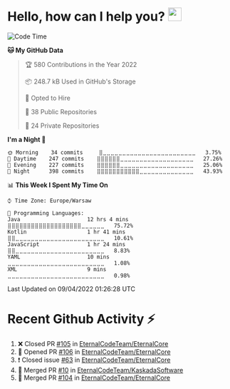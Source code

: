<h1>Hello, how can I help you? <img src="https://raw.githubusercontent.com/bastianleicht/bastianleicht/master/assets/wave.gif" width="30px" alt=""></h1>

<!--START_SECTION:waka-->
![Code Time](http://img.shields.io/badge/Code%20Time-155%20hrs%2032%20mins-blue)

**🐱 My GitHub Data** 

> 🏆 580 Contributions in the Year 2022
 > 
> 📦 248.7 kB Used in GitHub's Storage 
 > 
> 💼 Opted to Hire
 > 
> 📜 38 Public Repositories 
 > 
> 🔑 24 Private Repositories  
 > 
**I'm a Night 🦉** 

```text
🌞 Morning    34 commits     ⣿⣀⣀⣀⣀⣀⣀⣀⣀⣀⣀⣀⣀⣀⣀⣀⣀⣀⣀⣀⣀⣀⣀⣀⣀   3.75% 
🌆 Daytime    247 commits    ⣿⣿⣿⣿⣿⣿⣀⣀⣀⣀⣀⣀⣀⣀⣀⣀⣀⣀⣀⣀⣀⣀⣀⣀⣀   27.26% 
🌃 Evening    227 commits    ⣿⣿⣿⣿⣿⣿⣀⣀⣀⣀⣀⣀⣀⣀⣀⣀⣀⣀⣀⣀⣀⣀⣀⣀⣀   25.06% 
🌙 Night      398 commits    ⣿⣿⣿⣿⣿⣿⣿⣿⣿⣿⣿⣀⣀⣀⣀⣀⣀⣀⣀⣀⣀⣀⣀⣀⣀   43.93%

```


📊 **This Week I Spent My Time On** 

```text
⌚︎ Time Zone: Europe/Warsaw

💬 Programming Languages: 
Java                     12 hrs 4 mins       ⣿⣿⣿⣿⣿⣿⣿⣿⣿⣿⣿⣿⣿⣿⣿⣿⣿⣿⣿⣀⣀⣀⣀⣀⣀   75.72% 
Kotlin                   1 hr 41 mins        ⣿⣿⣀⣀⣀⣀⣀⣀⣀⣀⣀⣀⣀⣀⣀⣀⣀⣀⣀⣀⣀⣀⣀⣀⣀   10.61% 
JavaScript               1 hr 24 mins        ⣿⣿⣀⣀⣀⣀⣀⣀⣀⣀⣀⣀⣀⣀⣀⣀⣀⣀⣀⣀⣀⣀⣀⣀⣀   8.83% 
YAML                     10 mins             ⣀⣀⣀⣀⣀⣀⣀⣀⣀⣀⣀⣀⣀⣀⣀⣀⣀⣀⣀⣀⣀⣀⣀⣀⣀   1.08% 
XML                      9 mins              ⣀⣀⣀⣀⣀⣀⣀⣀⣀⣀⣀⣀⣀⣀⣀⣀⣀⣀⣀⣀⣀⣀⣀⣀⣀   0.98%

```


 Last Updated on 09/04/2022 01:26:28 UTC
<!--END_SECTION:waka-->

# Recent Github Activity ⚡
<!--START_SECTION:activity-->
1. ❌ Closed PR [#105](https://github.com/EternalCodeTeam/EternalCore/pull/105) in [EternalCodeTeam/EternalCore](https://github.com/EternalCodeTeam/EternalCore)
2. 💪 Opened PR [#106](https://github.com/EternalCodeTeam/EternalCore/pull/106) in [EternalCodeTeam/EternalCore](https://github.com/EternalCodeTeam/EternalCore)
3. ❗️ Closed issue [#63](https://github.com/EternalCodeTeam/EternalCore/issues/63) in [EternalCodeTeam/EternalCore](https://github.com/EternalCodeTeam/EternalCore)
4. 🎉 Merged PR [#10](https://github.com/EternalCodeTeam/KaskadaSoftware/pull/10) in [EternalCodeTeam/KaskadaSoftware](https://github.com/EternalCodeTeam/KaskadaSoftware)
5. 🎉 Merged PR [#104](https://github.com/EternalCodeTeam/EternalCore/pull/104) in [EternalCodeTeam/EternalCore](https://github.com/EternalCodeTeam/EternalCore)
<!--END_SECTION:activity-->
